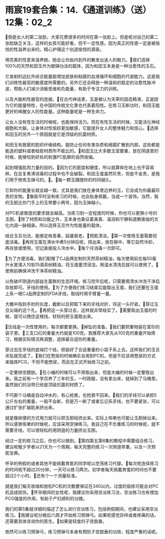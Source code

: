 # 雨宸19套合集：14.《通道训练》（送）12集：02_2

🎼倒是女人的第二张脸，大家花费很多的时间在第一张脸上。但是呢对自己的第二张脸缺乏关注，这样的女孩可能好看，但不一定性感。因为真正的性感一定是被愉悦的性滋养出来的。精心护理这个创造愉悦的源泉。

用完美的性爱来滋养她，她会让你由内到外的散发出迷人的魅力。🎼我们选择100%的天然和田玉作为御弹功法的载体，因为和田玉本身是一种治愈性的玉石。

它发射的远红外综合能量能增加皮肤和粘膜的血液循环和细胞的代谢能力。这是我们训练性器官的敏感度所需要的。另外它还会释放一种温和的稳定的治愈性脉冲波，帮助人们减少消极思维和负能量，有助于专注力的训练。

以及大脑和性器官的连接。🎼在古代神话里，玉是被认为天荣的固态精液，正是因为它的能量特性，在中国的传统文化里也代表着阳性。在练习玉断功时，和田玉能更好的唤醒女人的性能量。这种能量呢是一种生命力。

让女人没有性生活的时候呢，也能保持活力。而在有性生活的时候，又能活化神经细胞和大脑，让身体对性愉跃更加敏感，它能提升女人的整体魅力和信心。🎼选择和田玉的另外一个原因就是它是顶级的抗菌材质。

和田玉有致密的胶织纤维结构，能防止任何有害杂质和细菌扩散到内部。这些都是能造的塑料或者硅胶材质所不能比的。🎼和田玉比大多数玉室要重，放在阴道里的时候，能够恰到好处的刺激PC肌群的自然收缩。

起到增强肌肉力量的目的。🎼因为它的密度和硬度，所以就算摔在地上也不容易碎。在反复煮沸消毒的过程中也不会破裂。和田玉蛋虽然珍贵，但是不金贵，是我们用于修炼玉弹弓的。🎼。🎼每一颗玉跟随你的时间越久。

它和你的能量长就会越一致。尤其是我们放在身体里边养的玉，它会成为你最最珍贵的宝物。🎼像我平时没有练习的时候，也会贴身佩戴，当成一个首饰。当然，我的玉胆比你门手上的玉带要小两号，因为玉弹越小。

对PC机紧致度的要求就会越高。当练习到一定程度的时候，你也可以更换小号的玉胆。🎼除了材质和功能之外，玉本身也象征着美善、温润和宁静和道教瑜伽的文化内涵一脉相承。所以选择玉旦作为性能量的载体。

结合玉旦功法，能够定格青春，延缓衰老。🎼预氮清洁。🎼第一次使用玉蛋需要彻底消毒。🎼再将玉蛋在沸水中煮5分钟后呢，捞出来，放在碗中，等它自然冷却，再存放或使用，切记直接投入冷水中。🎼每个月消毒一次即可。

🎼为了方便消毒，我们配赠了CJ品牌定制的天然茶树精油，每次使用前在每50毫升水里滴入10到15滴茶树精油，将玉蛋墨顶浸泡，用温水清洗后就可以使用了。🎼使用前确保冲洗干净茶树精油。

以免破坏阴道内部益生菌群的生态环境。练习完毕后呢，只需要用清水冲洗干净后存放即可。牙线的使用。🎼为了方便我们练习结束后能取出玉蛋，我们还要在玉蛋上系一根CJ品牌定制的FDA牙线，取线时用手臂量一量。

大概中指到手肘的长度，截断以后把取下来的牙线对折，将这一头拧紧。🎼穿过玉旦尖端的这个孔。🎼再把这一头穿过去，这样就非常结实了。🎼需要取出玉蛋的时候，就可以拽住这根线，轻轻的把玉蛋取出来。

🎼压线是一次性使用的，每次都要更换。🎼掉坠的准备。🎼我们要把重物装在富珍的袋子里。🎼三支口红的重量大约就是100克。我推荐大家先从100克的重量开始练习，根据实际情况再调整，选择最合适你的重量。

穿过去在牙线的底端打个结，把装好了合适重量的小袋子系上去。这样我们的玉旦吊坠就完成了。🎼我们在憋尿的时候确实会用到PC机，但是不应该用憋尿的方式来锻炼PCG，不但不能憋尿，而且在正式开始练习之前。

一定要排空膀胱。🎼在小编的时候可以不用取出来，但是大编的时候一定要取出来。我之前有一个学员养了三年的玉，一时疏服，没有拿出来，就掉到了马桶里。虽然我们的浴带已经是顶级抗菌的材质了。

不巧那个马桶是自动冲水的，有心抢救，也抢救不回来。🎼我们的牙线可以承担5公斤左右的重量，一般不会断，但是万一断了或者忘记系牙线，也不要紧张，可以通过扩张扩越肌来挤出来。

就是像排便的方式用力就可以把玉胆给挤出来。实际上咳嗽也可能让玉胆掉出来。所以感冒咳嗽的时候呢，应该采用空弹练习。我自己在不负重练习的时候呢，就不需要牙线，可以很轻松的用阴道的力量挤出玉胆。

经过一定的练习之后，你也可以做到。🎼第四第五第6集的教程中需要组合练习，建议呢粗夕学者以21天为一个周期，每天完整的练习一次阴道举重，以及一次预氮宝典。

怀孕的例假的或者其他不能佩戴育氮的同学呢以空荡练习代替。🎼每次呢连续练习的时间呢不超过20分钟，一天可以练习两次。初学者每天佩戴育蛋的时间也不要超过2个小时。🎼还有个一个测量标准。

就是我们每天收缩和放松PC机的次数要保证在340以内，过度的锻炼可能会对PC机造成损伤。🎼怀孕期间的女性呢，我建议你采用空淡练习法，空淡练习也有增加PCG强度的作用，有助于产妇顺利的分娩。

我们的第5集就详细的描述了怎么进行空淡练习，包括例假期间，也建议采用空淡练习。🎼我建议呢分娩后六周才开始练习预弹弓。如果呢感觉异样或者疼痛的话，还需要具体咨询你的医生。🎼如果是轻度的子宫脱垂。

依然可以练习预弹弓，练习预弹弓本身有预防子宫脱垂的功效，程度严重的话呢。